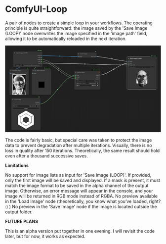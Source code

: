 # ComfyUI-Loop
A pair of nodes to create a simple loop in your workflows. The operating principle is quite straightforward: the image saved by the 'Save Image (LOOP)' node overwrites the image specified in the 'image path' field, allowing it to be automatically reloaded in the next iteration.

![alt text](https://github.com/Hullabalo/ComfyUI-Loop/blob/main/snappy_snap.png?raw=true)

The code is fairly basic, but special care was taken to protect the image data to prevent degradation after multiple iterations. Visually, there is no loss in quality after 150 iterations. Theoretically, the same result should hold even after a thousand successive saves.

**Limitations**

No support for image lists as input for 'Save Image (LOOP)'. If provided, only the first image will be saved and displayed.
If a mask is present, it must match the image format to be saved in the alpha channel of the output image. Otherwise, an error message will appear in the console, and your image will be returned in RGB mode instead of RGBA.
No preview available in the 'Load Image' node (theoretically, you know what you’ve loaded, right? :) )
No preview in the 'Save Image' node if the image is located outside the output folder.

**FUTURE PLANS**

This is an alpha version put together in one evening. I will revisit the code later, but for now, it works as expected.
